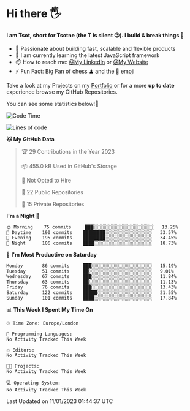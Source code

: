 # Hi there :raised_hand_with_fingers_splayed:
#### I am Tsot, short for Tsotne (the T is silent :wink:). I build & break things :space_invader:
- :telescope: Passionate about building fast, scalable and flexible products
- :seedling: I am currently learning the latest JavaScript framework 
- :mailbox: How to reach me: [@My LinkedIn](https://www.linkedin.com/in/tsotne-gvadzabia/) or [@My Website](https://tsotne.co.uk/contact)
- :zap: Fun Fact: Big Fan of chess ♟ and the 👾 emoji

Take a look at my Projects on my [Portfolio](https://tsotne.co.uk/) or for a more **up to date** experience browse my GitHub Repositories.

You can see some statistics below!:space_invader:
<!--START_SECTION:waka-->
![Code Time](http://img.shields.io/badge/Code%20Time-761%20hrs%202%20mins-blue)

![Lines of code](https://img.shields.io/badge/From%20Hello%20World%20I%27ve%20Written-650%20Thousand%20lines%20of%20code-blue)

**🐱 My GitHub Data** 

> 🏆 29 Contributions in the Year 2023
 > 
> 📦 455.0 kB Used in GitHub's Storage 
 > 
> 🚫 Not Opted to Hire
 > 
> 📜 22 Public Repositories 
 > 
> 🔑 15 Private Repositories  
 > 
**I'm a Night 🦉** 

```text
🌞 Morning    75 commits     ███░░░░░░░░░░░░░░░░░░░░░░   13.25% 
🌆 Daytime    190 commits    ████████░░░░░░░░░░░░░░░░░   33.57% 
🌃 Evening    195 commits    ████████░░░░░░░░░░░░░░░░░   34.45% 
🌙 Night      106 commits    ████░░░░░░░░░░░░░░░░░░░░░   18.73%

```
📅 **I'm Most Productive on Saturday** 

```text
Monday       86 commits     ███░░░░░░░░░░░░░░░░░░░░░░   15.19% 
Tuesday      51 commits     ██░░░░░░░░░░░░░░░░░░░░░░░   9.01% 
Wednesday    67 commits     ███░░░░░░░░░░░░░░░░░░░░░░   11.84% 
Thursday     63 commits     ██░░░░░░░░░░░░░░░░░░░░░░░   11.13% 
Friday       76 commits     ███░░░░░░░░░░░░░░░░░░░░░░   13.43% 
Saturday     122 commits    █████░░░░░░░░░░░░░░░░░░░░   21.55% 
Sunday       101 commits    ████░░░░░░░░░░░░░░░░░░░░░   17.84%

```


📊 **This Week I Spent My Time On** 

```text
⌚︎ Time Zone: Europe/London

💬 Programming Languages: 
No Activity Tracked This Week

🔥 Editors: 
No Activity Tracked This Week

🐱‍💻 Projects: 
No Activity Tracked This Week

💻 Operating System: 
No Activity Tracked This Week

```


 Last Updated on 11/01/2023 01:44:37 UTC
<!--END_SECTION:waka-->
